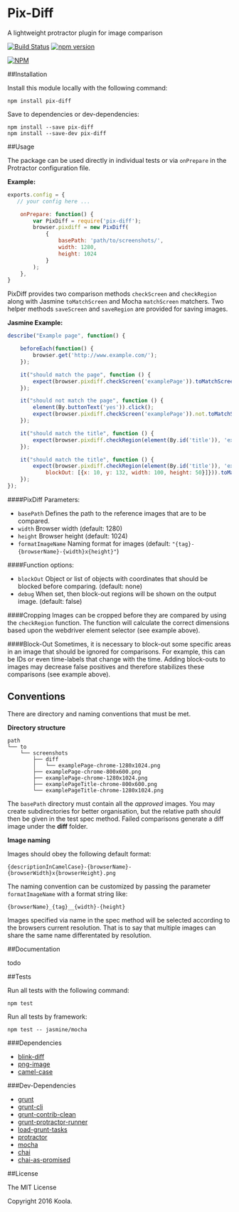 Pix-Diff
==========

A lightweight protractor plugin for image comparison

[![Build Status](https://travis-ci.org/koola/pix-diff.svg)](https://travis-ci.org/koola/pix-diff)
[![npm version](https://badge.fury.io/js/pix-diff.svg)](http://badge.fury.io/js/pix-diff)

[![NPM](https://nodei.co/npm/pix-diff.png)](https://nodei.co/npm/pix-diff/)

##Installation

Install this module locally with the following command:
```shell
npm install pix-diff
```

Save to dependencies or dev-dependencies:
```shell
npm install --save pix-diff
npm install --save-dev pix-diff
```

##Usage

The package can be used directly in individual tests or via ```onPrepare``` in the Protractor configuration file.

**Example:**
```javascript
exports.config = {
   // your config here ...

    onPrepare: function() {
        var PixDiff = require('pix-diff');
        browser.pixdiff = new PixDiff(
            {
                basePath: 'path/to/screenshots/',
                width: 1280,
                height: 1024
            }
        );
    },
}
```

PixDiff provides two comparison methods ```checkScreen``` and ```checkRegion``` along with Jasmine ```toMatchScreen``` and Mocha ```matchScreen``` matchers. Two helper methods ```saveScreen``` and ```saveRegion``` are provided for saving images.

**Jasmine Example:**
```javascript
describe("Example page", function() {

    beforeEach(function() {
        browser.get('http://www.example.com/');
    });

    it("should match the page", function () {
        expect(browser.pixdiff.checkScreen('examplePage')).toMatchScreen();
    });

    it("should not match the page", function () {
        element(By.buttonText('yes')).click();
        expect(browser.pixdiff.checkScreen('examplePage')).not.toMatchScreen();
    });

    it("should match the title", function () {
        expect(browser.pixdiff.checkRegion(element(By.id('title')), 'example page title')).toMatchScreen();
    });

    it("should match the title", function () {
        expect(browser.pixdiff.checkRegion(element(By.id('title')), 'example page title', {
            blockOut: [{x: 10, y: 132, width: 100, height: 50}]})).toMatchScreen();
    });
});
```

####PixDiff Parameters:

* ```basePath``` Defines the path to the reference images that are to be compared.
* ```width``` Browser width (default: 1280)
* ```height``` Browser height (default: 1024)
* ```formatImageName``` Naming format for images (default: ```"{tag}-{browserName}-{width}x{height}"```)

####Function options:

* ```blockOut``` Object or list of objects with coordinates that should be blocked before comparing. (default: none)
* ```debug``` When set, then block-out regions will be shown on the output image. (default: false)

####Cropping
Images can be cropped before they are compared by using the ```checkRegion``` function. The function will calculate the correct dimensions based upon the webdriver element selector (see example above).

####Block-Out
Sometimes, it is necessary to block-out some specific areas in an image that should be ignored for comparisons. For example, this can be IDs or even time-labels that change with the time. Adding block-outs to images may decrease false positives and therefore stabilizes these comparisons (see example above).

## Conventions
There are directory and naming conventions that must be met.

**Directory structure**
```text
path
└── to
    └── screenshots
        ├── diff
        │   └── examplePage-chrome-1280x1024.png
        ├── examplePage-chrome-800x600.png
        ├── examplePage-chrome-1280x1024.png
        ├── examplePageTitle-chrome-800x600.png
        └── examplePageTitle-chrome-1280x1024.png
```
The ```basePath``` directory must contain all the *approved* images. You may create subdirectories for better organisation, but the relative path should then be given in the test spec method. Failed comparisons generate a diff image under the **diff** folder.

**Image naming**

Images should obey the following default format:

```text
{descriptionInCamelCase}-{browserName}-{browserWidth}x{browserHeight}.png
```

The naming convention can be customized by passing the parameter ```formatImageName``` with a format string like:

```text
{browserName}_{tag}__{width}-{height}
```

Images specified via name in the spec method will be selected according to the browsers current resolution. That is to say that multiple images can share the same name differentated by resolution.

##Documentation

todo

##Tests

Run all tests with the following command:
```shell
npm test
```

Run all tests by framework:
```shell
npm test -- jasmine/mocha
```

###Dependencies
* [blink-diff](https://github.com/yahoo/blink-diff)
* [png-image](https://github.com/koola/png-image)
* [camel-case](https://github.com/blakeembrey/camel-case)

###Dev-Dependencies
* [grunt](https://github.com/gruntjs/grunt)
* [grunt-cli](https://github.com/gruntjs/grunt-cli)
* [grunt-contrib-clean](https://github.com/gruntjs/grunt-contrib-clean)
* [grunt-protractor-runner](https://github.com/teerapap/grunt-protractor-runner)
* [load-grunt-tasks](https://github.com/sindresorhus/load-grunt-tasks)
* [protractor](https://github.com/angular/protractor)
* [mocha](https://github.com/mochajs/mocha)
* [chai](https://github.com/chaijs/chai)
* [chai-as-promised](https://github.com/domenic/chai-as-promised)

##License

The MIT License

Copyright 2016 Koola.